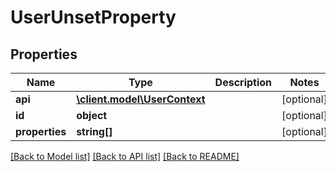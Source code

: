 # UserUnsetProperty

## Properties
Name | Type | Description | Notes
------------ | ------------- | ------------- | -------------
**api** | [**\client.model\UserContext**](UserContext.md) |  | [optional] 
**id** | **object** |  | [optional] 
**properties** | **string[]** |  | [optional] 

[[Back to Model list]](../README.md#documentation-for-models) [[Back to API list]](../README.md#documentation-for-api-endpoints) [[Back to README]](../README.md)


